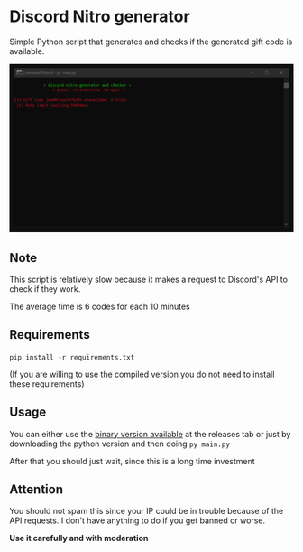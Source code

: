 # Discord Nitro generator
Simple Python script that generates and checks if the generated gift code is available.

![Sample Image](./assets/image.png "This is how it looks")

## Note
This script is relatively slow because it makes a request to Discord's API to check if they work.

The average time is 6 codes for each 10 minutes

## Requirements
``pip install -r requirements.txt``

(If you are willing to use the compiled version you do not need to install these requirements)

## Usage
You can either use the [binary version available](https://github.com/pedrokpp/nitro-generator/releases/download/1.0/gen.exe) at the releases tab or just by downloading the python version and then doing ``py main.py``

After that you should just wait, since this is a long time investment

## Attention
You should not spam this since your IP could be in trouble because of the API requests. I don't have anything to do if you get banned or worse.

**Use it carefully and with moderation**